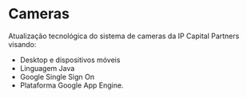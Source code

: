 # Cameras

Atualização tecnológica do sistema de cameras da IP Capital Partners visando:

- Desktop e dispositivos móveis
- Linguagem Java
- Google Single Sign On
- Plataforma Google App Engine.
